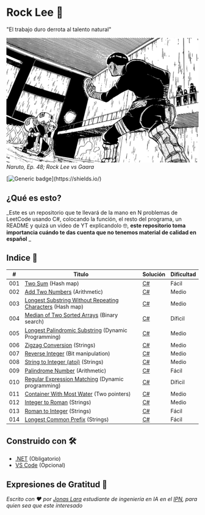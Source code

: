 # Rock Lee 🥊

"El trabajo duro derrota al talento natural"

![Rock Lee](/Sources/Rock-Lee.svg)
_Naruto, Ep. 48; Rock Lee  vs Gaara_ 

[![Generic badge](https://img.shields.io/badge/Made%20with-CSharp-rgb(1,143,204).svg)](https://shields.io/)

## ¿Qué es esto?

_Este es un repositorio que te llevará de la mano en N problemas de LeetCode usando C#, colocando la función, el resto del programa, un README y quizá un video de YT explicandolo 🤓, **este repositorio toma importancia cuándo te das cuenta que no tenemos material de calidad en español** _

## Indice 📖

| # | Titulo | Solución | Dificultad |
|---| ----- | -------- | ---------- |
|001|[Two Sum](https://leetcode.com/problems/two-sum/) (Hash map) | [C#](https://github.com/Jonas-Lara/Ergo/blob/master/Algoritmos/01-TwoSums.cpp)|Fácil|
|002|[Add Two Numbers](https://leetcode.com/problems/add-two-numbers/) (Arithmetic) | [C#](https://github.com/Jonas-Lara/Ergo/blob/master/Algoritmos/02-AddTwoNumbers.cpp)|Medio|
|003|[Longest Substring Without Repeating Characters](https://leetcode.com/problems/longest-substring-without-repeating-characters/) (Hash map) | [C#](https://github.com/Jonas-Lara/Ergo/blob/master/Algoritmos/03-LongestSubstringWithoutRepeatingCharacters.cpp)|Medio|
|004|[Median of Two Sorted Arrays](https://leetcode.com/problems/median-of-two-sorted-arrays/) (Binary search) | [C#](https://github.com/Jonas-Lara/Ergo/blob/master/Algoritmos/04-MedianOfTwoSortedArrays.cpp)|Díficil|
|005|[Longest Palindromic Substring](https://leetcode.com/problems/longest-palindromic-substring/) (Dynamic Programming) | [C#](https://github.com/Jonas-Lara/Ergo/blob/master/Algoritmos/05-LongestPalindromicSubstring.cpp)|Medio|
|006|[Zigzag Conversion](https://leetcode.com/problems/zigzag-conversion/) (Strings) | [C#]()|Medio|
|007|[Reverse Integer](https://leetcode.com/problems/reverse-integer/) (Bit manipulation) | [C#]()|Medio|
|008|[String to Integer (atoi)](https://leetcode.com/problems/string-to-integer-atoi/) (Strings) | [C#]()|Medio|
|009|[Palindrome Number](https://leetcode.com/problems/palindrome-number/) (Arithmetic) | [C#]()|Fácil|
|010|[Regular Expression Matching](https://leetcode.com/problems/regular-expression-matching/) (Dynamic programming) | [C#]()|Díficil|
|011|[Container With Most Water](https://leetcode.com/problems/container-with-most-water/) (Two pointers) | [C#]()|Medio|
|012|[Integer to Roman](https://leetcode.com/problems/integer-to-roman/) (Strings) | [C#]()|Medio|
|013|[Roman to Integer](https://leetcode.com/problems/roman-to-integer/) (Strings) | [C#]()|Fácil|
|014|[Longest Common Prefix](https://leetcode.com/problems/longest-common-prefix/) (Strings)| [C#]()|Fácil|


## Construido con 🛠️

- [.NET](https://dotnet.microsoft.com/download) (Obligatorio)
- [VS Code](https://code.visualstudio.com/) (Opcional)

## Expresiones de Gratitud 🎁

_Escrito con ❤️ por [Jonas Lara](https://twitter.com/Jonas_1ara) estudiante de ingeniería en IA en el  [IPN](https://www.ipn.mx/), para quien sea que este interesado_
